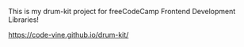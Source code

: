 This is my drum-kit project for freeCodeCamp Frontend Development Libraries!

https://code-vine.github.io/drum-kit/